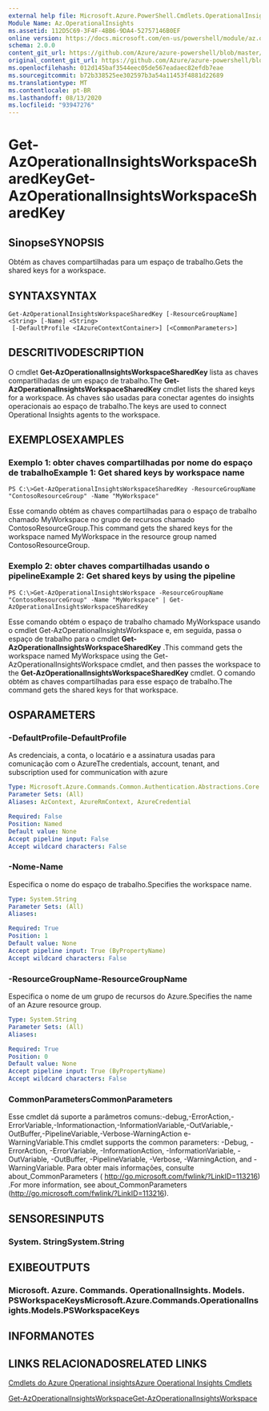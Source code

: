 ```yaml
---
external help file: Microsoft.Azure.PowerShell.Cmdlets.OperationalInsights.dll-Help.xml
Module Name: Az.OperationalInsights
ms.assetid: 112D5C69-3F4F-4BB6-9DA4-52757146B0EF
online version: https://docs.microsoft.com/en-us/powershell/module/az.operationalinsights/get-azoperationalinsightsworkspacesharedkey
schema: 2.0.0
content_git_url: https://github.com/Azure/azure-powershell/blob/master/src/OperationalInsights/OperationalInsights/help/Get-AzOperationalInsightsWorkspaceSharedKey.md
original_content_git_url: https://github.com/Azure/azure-powershell/blob/master/src/OperationalInsights/OperationalInsights/help/Get-AzOperationalInsightsWorkspaceSharedKey.md
ms.openlocfilehash: 012d145baf3544eec05de567eadaec82efdb7eae
ms.sourcegitcommit: b72b338525ee302597b3a54a11453f4881d22689
ms.translationtype: MT
ms.contentlocale: pt-BR
ms.lasthandoff: 08/13/2020
ms.locfileid: "93947276"
---
```

# <span data-ttu-id="7f045-101">Get-AzOperationalInsightsWorkspaceSharedKey</span><span class="sxs-lookup"><span data-stu-id="7f045-101">Get-AzOperationalInsightsWorkspaceSharedKey</span></span>

## <span data-ttu-id="7f045-102">Sinopse</span><span class="sxs-lookup"><span data-stu-id="7f045-102">SYNOPSIS</span></span>
<span data-ttu-id="7f045-103">Obtém as chaves compartilhadas para um espaço de trabalho.</span><span class="sxs-lookup"><span data-stu-id="7f045-103">Gets the shared keys for a workspace.</span></span>

## <span data-ttu-id="7f045-104">SYNTAX</span><span class="sxs-lookup"><span data-stu-id="7f045-104">SYNTAX</span></span>

```
Get-AzOperationalInsightsWorkspaceSharedKey [-ResourceGroupName] <String> [-Name] <String>
 [-DefaultProfile <IAzureContextContainer>] [<CommonParameters>]
```

## <span data-ttu-id="7f045-105">DESCRITIVO</span><span class="sxs-lookup"><span data-stu-id="7f045-105">DESCRIPTION</span></span>
<span data-ttu-id="7f045-106">O cmdlet **Get-AzOperationalInsightsWorkspaceSharedKey** lista as chaves compartilhadas de um espaço de trabalho.</span><span class="sxs-lookup"><span data-stu-id="7f045-106">The **Get-AzOperationalInsightsWorkspaceSharedKey** cmdlet lists the shared keys for a workspace.</span></span>
<span data-ttu-id="7f045-107">As chaves são usadas para conectar agentes do insights operacionais ao espaço de trabalho.</span><span class="sxs-lookup"><span data-stu-id="7f045-107">The keys are used to connect Operational Insights agents to the workspace.</span></span>

## <span data-ttu-id="7f045-108">EXEMPLOS</span><span class="sxs-lookup"><span data-stu-id="7f045-108">EXAMPLES</span></span>

### <span data-ttu-id="7f045-109">Exemplo 1: obter chaves compartilhadas por nome do espaço de trabalho</span><span class="sxs-lookup"><span data-stu-id="7f045-109">Example 1: Get shared keys by workspace name</span></span>
```
PS C:\>Get-AzOperationalInsightsWorkspaceSharedKey -ResourceGroupName "ContosoResourceGroup" -Name "MyWorkspace"
```

<span data-ttu-id="7f045-110">Esse comando obtém as chaves compartilhadas para o espaço de trabalho chamado MyWorkspace no grupo de recursos chamado ContosoResourceGroup.</span><span class="sxs-lookup"><span data-stu-id="7f045-110">This command gets the shared keys for the workspace named MyWorkspace in the resource group named ContosoResourceGroup.</span></span>

### <span data-ttu-id="7f045-111">Exemplo 2: obter chaves compartilhadas usando o pipeline</span><span class="sxs-lookup"><span data-stu-id="7f045-111">Example 2: Get shared keys by using the pipeline</span></span>
```
PS C:\>Get-AzOperationalInsightsWorkspace -ResourceGroupName "ContosoResourceGroup" -Name "MyWorkspace" | Get-AzOperationalInsightsWorkspaceSharedKey
```

<span data-ttu-id="7f045-112">Esse comando obtém o espaço de trabalho chamado MyWorkspace usando o cmdlet Get-AzOperationalInsightsWorkspace e, em seguida, passa o espaço de trabalho para o cmdlet **Get-AzOperationalInsightsWorkspaceSharedKey** .</span><span class="sxs-lookup"><span data-stu-id="7f045-112">This command gets the workspace named MyWorkspace using the Get-AzOperationalInsightsWorkspace cmdlet, and then passes the workspace to the **Get-AzOperationalInsightsWorkspaceSharedKey** cmdlet.</span></span>
<span data-ttu-id="7f045-113">O comando obtém as chaves compartilhadas para esse espaço de trabalho.</span><span class="sxs-lookup"><span data-stu-id="7f045-113">The command gets the shared keys for that workspace.</span></span>

## <span data-ttu-id="7f045-114">OS</span><span class="sxs-lookup"><span data-stu-id="7f045-114">PARAMETERS</span></span>

### <span data-ttu-id="7f045-115">-DefaultProfile</span><span class="sxs-lookup"><span data-stu-id="7f045-115">-DefaultProfile</span></span>
<span data-ttu-id="7f045-116">As credenciais, a conta, o locatário e a assinatura usadas para comunicação com o Azure</span><span class="sxs-lookup"><span data-stu-id="7f045-116">The credentials, account, tenant, and subscription used for communication with azure</span></span>

```yaml
Type: Microsoft.Azure.Commands.Common.Authentication.Abstractions.Core.IAzureContextContainer
Parameter Sets: (All)
Aliases: AzContext, AzureRmContext, AzureCredential

Required: False
Position: Named
Default value: None
Accept pipeline input: False
Accept wildcard characters: False
```

### <span data-ttu-id="7f045-117">-Nome</span><span class="sxs-lookup"><span data-stu-id="7f045-117">-Name</span></span>
<span data-ttu-id="7f045-118">Especifica o nome do espaço de trabalho.</span><span class="sxs-lookup"><span data-stu-id="7f045-118">Specifies the workspace name.</span></span>

```yaml
Type: System.String
Parameter Sets: (All)
Aliases:

Required: True
Position: 1
Default value: None
Accept pipeline input: True (ByPropertyName)
Accept wildcard characters: False
```

### <span data-ttu-id="7f045-119">-ResourceGroupName</span><span class="sxs-lookup"><span data-stu-id="7f045-119">-ResourceGroupName</span></span>
<span data-ttu-id="7f045-120">Especifica o nome de um grupo de recursos do Azure.</span><span class="sxs-lookup"><span data-stu-id="7f045-120">Specifies the name of an Azure resource group.</span></span>

```yaml
Type: System.String
Parameter Sets: (All)
Aliases:

Required: True
Position: 0
Default value: None
Accept pipeline input: True (ByPropertyName)
Accept wildcard characters: False
```

### <span data-ttu-id="7f045-121">CommonParameters</span><span class="sxs-lookup"><span data-stu-id="7f045-121">CommonParameters</span></span>
<span data-ttu-id="7f045-122">Esse cmdlet dá suporte a parâmetros comuns:-debug,-ErrorAction,-ErrorVariable,-Informationaction,-InformationVariable,-OutVariable,-OutBuffer,-PipelineVariable,-Verbose-WarningAction e-WarningVariable.</span><span class="sxs-lookup"><span data-stu-id="7f045-122">This cmdlet supports the common parameters: -Debug, -ErrorAction, -ErrorVariable, -InformationAction, -InformationVariable, -OutVariable, -OutBuffer, -PipelineVariable, -Verbose, -WarningAction, and -WarningVariable.</span></span> <span data-ttu-id="7f045-123">Para obter mais informações, consulte about_CommonParameters ( http://go.microsoft.com/fwlink/?LinkID=113216) .</span><span class="sxs-lookup"><span data-stu-id="7f045-123">For more information, see about_CommonParameters (http://go.microsoft.com/fwlink/?LinkID=113216).</span></span>

## <span data-ttu-id="7f045-124">SENSORES</span><span class="sxs-lookup"><span data-stu-id="7f045-124">INPUTS</span></span>

### <span data-ttu-id="7f045-125">System. String</span><span class="sxs-lookup"><span data-stu-id="7f045-125">System.String</span></span>

## <span data-ttu-id="7f045-126">EXIBE</span><span class="sxs-lookup"><span data-stu-id="7f045-126">OUTPUTS</span></span>

### <span data-ttu-id="7f045-127">Microsoft. Azure. Commands. OperationalInsights. Models. PSWorkspaceKeys</span><span class="sxs-lookup"><span data-stu-id="7f045-127">Microsoft.Azure.Commands.OperationalInsights.Models.PSWorkspaceKeys</span></span>

## <span data-ttu-id="7f045-128">INFORMA</span><span class="sxs-lookup"><span data-stu-id="7f045-128">NOTES</span></span>

## <span data-ttu-id="7f045-129">LINKS RELACIONADOS</span><span class="sxs-lookup"><span data-stu-id="7f045-129">RELATED LINKS</span></span>

[<span data-ttu-id="7f045-130">Cmdlets do Azure Operational insights</span><span class="sxs-lookup"><span data-stu-id="7f045-130">Azure Operational Insights Cmdlets</span></span>](/powershell/module/az.operationalinsights)

[<span data-ttu-id="7f045-131">Get-AzOperationalInsightsWorkspace</span><span class="sxs-lookup"><span data-stu-id="7f045-131">Get-AzOperationalInsightsWorkspace</span></span>](./Get-AzOperationalInsightsWorkspace.md)


